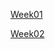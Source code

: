 [Week01](https://htmlpreview.github.io/?https://github.com/sana-dev/Foocoding-github.io/blob/main/html-css/week1/index.html)


[Week02](https://htmlpreview.github.io/?https://github.com/sana-dev/Foocoding-github.io/blob/main/Week%2002/Homework2/index.html)


